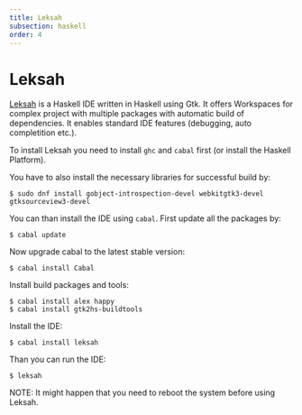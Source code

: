 ```yaml
---
title: Leksah
subsection: haskell
order: 4
---
```


# Leksah

[Leksah](http://leksah.org/) is a Haskell IDE written in Haskell using Gtk. It offers Workspaces for complex project with multiple 
packages with automatic build of dependencies. It enables standard IDE features (debugging, auto completition etc.).

To install Leksah you need to install `ghc` and `cabal` first (or install the Haskell Platform).

You have to also install the necessary libraries for successful build by:

```
$ sudo dnf install gobject-introspection-devel webkitgtk3-devel gtksourceview3-devel
```

You can than install the IDE using `cabal`. First update all the packages by:

```
$ cabal update
```

Now upgrade cabal to the latest stable version:

```
$ cabal install Cabal
```

Install build packages and tools:

```
$ cabal install alex happy
$ cabal install gtk2hs-buildtools
```

Install the IDE:

```
$ cabal install leksah
```

Than you can run the IDE:

```
$ leksah
```

NOTE: It might happen that you need to reboot the system before using Leksah.


